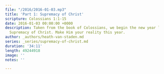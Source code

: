 ```yaml
---
file: "/2016/2016-01-03.mp3"
title: 'Part 1: Supremacy of Christ'
scripture: Colossians 1:1-15
date: 2016-01-03 00:00:00 +0000
description: Taken from the book of Colossians, we begin the new year look at the
  Supremacy of Christ. Make Him your reality this year.
author: _authors/heath-van-staden.md
series: _series/supremacy-of-christ.md
duration: '34:11'
length: 49244918
image: ''
notes: ''

---
```

